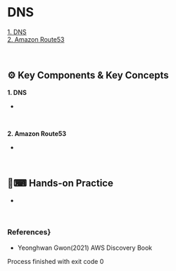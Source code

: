 # DNS  

[1. DNS](#1)  
[2. Amazon Route53](#2)  

<br>  

## ⚙ Key Components & Key Concepts  

**<span id="1">1. DNS**</span>  

  -   

<br>  

**<span id="2">2. Amazon Route53**</span>  

  -   

<br>  

## 🙌⌨ Hands-on Practice   

  -   

<br>  

### References}  

  - Yeonghwan Gwon(2021) AWS Discovery Book

Process finished with exit code 0

